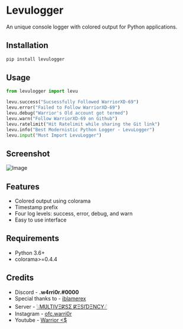 # Levulogger
An unique console logger with colored output for Python applications.

## Installation

```bash
pip install levulogger
```

## Usage

```python
from levulogger import levu

levu.success("Sucsessfully Followed WarriorXD-69")
levu.error("Failed to Follow WarriorXD-69")
levu.debug("Warrior's Old account got termed")
levu.warn("Follow WarriorXD-69 on Github")
levu.ratelimit("Hit Ratelimit while sharing the Git link")
levu.info("Best Modernistic Python Logger - LevuLogger")
levu.input("Must Import LevuLogger")
```

## Screenshot
![Image](https://github.com/user-attachments/assets/870a737a-af31-40ae-aced-d2eed4a240dc)


## Features

- Colored output using colorama
- Timestamp prefix
- Four log levels: success, error, debug, and warn
- Easy to use interface

## Requirements

- Python 3.6+
- colorama>=0.4.4

## Credits
- Discord - **.w4rri0r.#0000**
- Special thanks to - [iblamerex](https://github.com/iblamerex)
- Server - [𓆩MƲLTIVΞⴽSΣ ⴽΞSIƊΞNCY𓆪](https://discord.gg/mrontop)
- Instagram - [ofc.warri0r](https://www.instagram.com/ofc.warri0r)
- Youtube - [Warrior <$](https://www.youtube.com/@Warriorjija)
